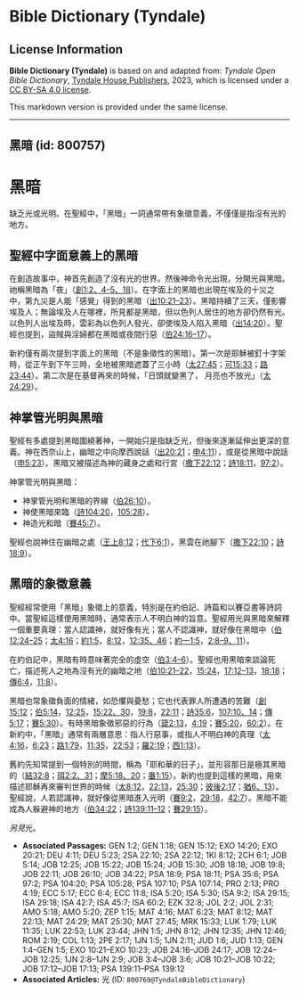 # Bible Dictionary (Tyndale)

## License Information

**Bible Dictionary (Tyndale)** is based on and adapted from: _Tyndale Open Bible Dictionary_, [Tyndale House Publishers](https://tyndaleopenresources.com/), 2023, which is licensed under a [CC BY-SA 4.0 license](https://creativecommons.org/licenses/by-sa/4.0/legalcode.en).

This markdown version is provided under the same license.



--------------------------------

## 黑暗 (id: 800757)

黑暗
==

缺乏光或光明。在聖經中，「黑暗」一詞通常帶有象徵意義，不僅僅是指沒有光的地方。

聖經中字面意義上的黑暗
-----------

在創造故事中，神首先創造了沒有光的世界。然後神命令光出現，分開光與黑暗。祂稱黑暗為「夜」（[創1:2、4–5、18](https://ref.ly/Gen1:2,Gen1:4-Gen1:5,Gen1:18)）。在字面上的黑暗也出現在埃及的十災之中，第九災是人能「感覺」得到的黑暗（[出10:21–23](https://ref.ly/Exod10:21-Exod10:23)）。黑暗持續了三天，僅影響埃及人；無論埃及人在哪裡，所見都是黑暗，但以色列人居住的地方卻仍然有光。以色列人出埃及時，雲彩為以色列人發光，卻使埃及人陷入黑暗（[出14:20](https://ref.ly/Exod14:20)）。聖經也提到，盜賊與淫婦都在黑暗或夜間行惡（[伯24:16–17](https://ref.ly/Job24:16-Job24:17)）。

新約僅有兩次提到字面上的黑暗（不是象徵性的黑暗）。第一次是耶穌被釘十字架時，從正午到下午三時，全地被黑暗遮蓋了三小時（[太27:45](https://ref.ly/Matt27:45)；[可15:33](https://ref.ly/Mark15:33)；[路23:44](https://ref.ly/Luke23:44)）。第二次是在基督再來的時候，「日頭就變黑了， 月亮也不放光」（[太24:29](https://ref.ly/Matt24:29)）。

神掌管光明與黑暗
--------

聖經有多處提到黑暗圍繞著神，一開始只是指缺乏光，但後來逐漸延伸出更深的意義。神在西奈山上，幽暗之中向摩西說話（[出20:21](https://ref.ly/Exod20:21)；[申4:11](https://ref.ly/Deut4:11)），或是從黑暗中說話（[申5:23](https://ref.ly/Deut5:23)）。黑暗又被描述為神的藏身之處和行宮（[撒下22:12](https://ref.ly/2Sam22:12)；[詩18:11](https://ref.ly/Ps18:11)，[97:2](https://ref.ly/Ps97:2)）。

神掌管光明與黑暗：

* 神掌管光明和黑暗的界線（[伯26:10](https://ref.ly/Job26:10)）。
* 神使黑暗來臨（[詩104:20](https://ref.ly/Ps104:20)，[105:28](https://ref.ly/Ps105:28)）。
* 神造光和暗（[賽45:7](https://ref.ly/Isa45:7)）。

聖經也說神住在幽暗之處（[王上8:12](https://ref.ly/1Kgs8:12)；[代下6:1](https://ref.ly/2Chr6:1)）。黑雲在祂腳下（[撒下22:10](https://ref.ly/2Sam22:10)；[詩18:9](https://ref.ly/Ps18:9)）。

黑暗的象徵意義
-------

聖經經常使用「黑暗」象徵上的意義，特別是在約伯記、詩篇和以賽亞書等詩詞中。當聖經這樣使用黑暗時，通常表示人不明白神的旨意。聖經用光與黑暗來解釋一個重要真理：當人認識神，就好像有光；當人不認識神，就好像在黑暗中（[伯12:24–25](https://ref.ly/Job12:24-Job12:25)；[太4:16](https://ref.ly/Matt4:16)；[約1:5](https://ref.ly/John1:5)，[8:12](https://ref.ly/John8:12)，[12:35、46](https://ref.ly/John12:35,John12:46)；[約一1:5](https://ref.ly/1John1:5)，[2:8–9、11](https://ref.ly/1John2:8-1John2:9,1John2:11)）。

在約伯記中，黑暗有時意味著完全的虛空（[伯3:4–6](https://ref.ly/Job3:4-Job3:6)）。聖經也用黑暗來談論死亡，描述死人之地為沒有光的幽暗之地（[伯10:21–22](https://ref.ly/Job10:21-Job10:22)，[15:24](https://ref.ly/Job15:24)，[17:12–13](https://ref.ly/Job17:12-Job17:13)，[18:18](https://ref.ly/Job18:18)；[傳6:4](https://ref.ly/Eccl6:4)，[11:8](https://ref.ly/Eccl11:8)）。

黑暗也常象徵負面的情緒，如恐懼與憂愁；它也代表罪人所遭遇的苦難（[創15:12](https://ref.ly/Gen15:12)；[伯5:14](https://ref.ly/Job5:14)，[12:25](https://ref.ly/Job12:25)，[15:22、30](https://ref.ly/Job15:22,Job15:30)，[19:8](https://ref.ly/Job19:8)，[22:11](https://ref.ly/Job22:11)；[詩35:6](https://ref.ly/Ps35:6)，[107:10、14](https://ref.ly/Ps107:10,Ps107:14)；[傳5:17](https://ref.ly/Eccl5:17)；[賽5:30](https://ref.ly/Isa5:30)）。有時黑暗象徵邪惡的行為（[箴2:13](https://ref.ly/Prov2:13)，[4:19](https://ref.ly/Prov4:19)；[賽5:20](https://ref.ly/Isa5:20)，[60:2](https://ref.ly/Isa60:2)）。在新約中，「黑暗」通常有兩層意思：指人行惡事，或指人不明白神的真理（[太4:16](https://ref.ly/Matt4:16)，[6:23](https://ref.ly/Matt6:23)；[路1:79](https://ref.ly/Luke1:79)，[11:35](https://ref.ly/Luke11:35)，[22:53](https://ref.ly/Luke22:53)；[羅2:19](https://ref.ly/Rom2:19)；[西1:13](https://ref.ly/Col1:13)）。

舊約先知常提到一個特別的時間，稱為「耶和華的日子」，並形容那日是極其黑暗的（[結32:8](https://ref.ly/Ezek32:8)；[珥2:2、31](https://ref.ly/Joel2:2,Joel2:31)；[摩5:18、20](https://ref.ly/Amos5:18,Amos5:20)；[番1:15](https://ref.ly/Zeph1:15)）。新約也提到這樣的黑暗，用來描述耶穌再來審判世界的時候（[太8:12](https://ref.ly/Matt8:12)，[22:13](https://ref.ly/Matt22:13)，[25:30](https://ref.ly/Matt25:30)；[彼後2:17](https://ref.ly/2Pet2:17)；[猶6、13](https://ref.ly/Jude1:6,Jude1:13)）。聖經說，人若認識神，就好像從黑暗進入光明（[賽9:2](https://ref.ly/Isa9:2)，[29:18](https://ref.ly/Isa29:18)，[42:7](https://ref.ly/Isa42:7)）。黑暗不能成為人躲避神的地方（[伯34:22](https://ref.ly/Job34:22)；[詩139:11–12](https://ref.ly/Ps139:11-Ps139:12)；[賽29:15](https://ref.ly/Isa29:15)）。

*另見*光。

* **Associated Passages:** GEN 1:2; GEN 1:18; GEN 15:12; EXO 14:20; EXO 20:21; DEU 4:11; DEU 5:23; 2SA 22:10; 2SA 22:12; 1KI 8:12; 2CH 6:1; JOB 5:14; JOB 12:25; JOB 15:22; JOB 15:24; JOB 15:30; JOB 18:18; JOB 19:8; JOB 22:11; JOB 26:10; JOB 34:22; PSA 18:9; PSA 18:11; PSA 35:6; PSA 97:2; PSA 104:20; PSA 105:28; PSA 107:10; PSA 107:14; PRO 2:13; PRO 4:19; ECC 5:17; ECC 6:4; ECC 11:8; ISA 5:20; ISA 5:30; ISA 9:2; ISA 29:15; ISA 29:18; ISA 42:7; ISA 45:7; ISA 60:2; EZK 32:8; JOL 2:2; JOL 2:31; AMO 5:18; AMO 5:20; ZEP 1:15; MAT 4:16; MAT 6:23; MAT 8:12; MAT 22:13; MAT 24:29; MAT 25:30; MAT 27:45; MRK 15:33; LUK 1:79; LUK 11:35; LUK 22:53; LUK 23:44; JHN 1:5; JHN 8:12; JHN 12:35; JHN 12:46; ROM 2:19; COL 1:13; 2PE 2:17; 1JN 1:5; 1JN 2:11; JUD 1:6; JUD 1:13; GEN 1:4–GEN 1:5; EXO 10:21–EXO 10:23; JOB 24:16–JOB 24:17; JOB 12:24–JOB 12:25; 1JN 2:8–1JN 2:9; JOB 3:4–JOB 3:6; JOB 10:21–JOB 10:22; JOB 17:12–JOB 17:13; PSA 139:11–PSA 139:12
* **Associated Articles:** 光 (ID: `800769@TyndaleBibleDictionary`)

